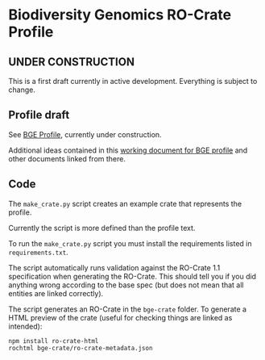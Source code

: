 # Biodiversity Genomics RO-Crate Profile

## UNDER CONSTRUCTION

This is a first draft currently in active development. Everything is subject to change.

## Profile draft

See [BGE Profile](bge-profile.md), currently under construction.

Additional ideas contained in this [working document for BGE profile](https://docs.google.com/document/d/1c_F5Bcuu7ZUED3F_Z0yDVBwlCqrzMMynh-KOCZq4kbQ/edit?tab=t.0) and other documents linked from there.

## Code

The `make_crate.py` script creates an example crate that represents the profile.

Currently the script is more defined than the profile text.

To run the `make_crate.py` script you must install the requirements listed in `requirements.txt`.

The script automatically runs validation against the RO-Crate 1.1 specification when generating the RO-Crate. This should tell you if you did anything wrong according to the base spec (but does not mean that all entities are linked correctly). 

The script generates an RO-Crate in the `bge-crate` folder. To generate a HTML preview of the crate (useful for checking things are linked as intended):
```
npm install ro-crate-html
rochtml bge-crate/ro-crate-metadata.json
```
